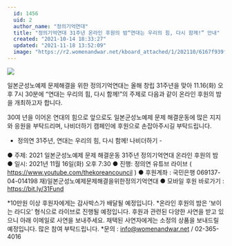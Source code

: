 ```yaml
---
  id: 1456
  uid: 2
  author_name: "정의기억연대"
  title: "정의기억연대 31주년 온라인 후원의 밤“연대는 우리의 힘, 다시 함께!” 안내"
  created: "2021-10-14 18:33:27"
  updated: "2021-11-18 13:52:09"
  image: "https://r2.womenandwar.net/kboard_attached/1/202110/6167f939f2f552643110.jpg"
---
```

![](https://r2.womenandwar.net/kboard_attached/1/202110/6167f939f2f552643110.jpg)

일본군성노예제 문제해결을 위한 정의기억연대는 올해 창립 31주년을 맞아 11.16(화) 오후 7시 30분에 “연대는 우리의 힘, 다시 함께!”의 주제로 다음과 같이 온라인 후원의 밤을 개최하고자 합니다.

30여 년을 이어온 연대의 힘으로 앞으로도 일본군성노예제 문제 해결운동에 많은 지지와 응원을 부탁드리며, 나비더하기 캠페인에 후원으로 손잡아주시길 부탁드립니다.
- 정의연 31주년, 연대는 우리의 힘, 다시 함께! 나비더하기 -

● 주제: 2021 일본군성노예제 문제 해결운동 31주년 정의기억연대 온라인 후원의 밤
● 일시: 2021년 11월 16일(화) 오후 7:30 
● 진행: 정의연 유튜브 라이브 ( https://www.youtube.com/thekoreancouncil )
● 후원계좌 : 국민은행 069137-04-014198 재)일본군성노예제문제해결을위한정의기억연대
● 모바일 후원 바로가기 : https://bit.ly/31Fund

\*10만원 이상 후원자에게는 감사박스가 배달될 예정입니다. 
\*온라인 후원의 밤은 ‘보이는 라디오’ 형식으로 라이브로 진행될 예정입니다. 후원과 관련된 다양한 사연을 받고 있으니 아래 이메일로 사연을 보내주세요. 채택된 사연자에게는 소정의 상품을 보내드릴 예정입니다. 많은 참여 부탁드립니다.
\*문의 : info@womenandwar.net / 02-365-4016